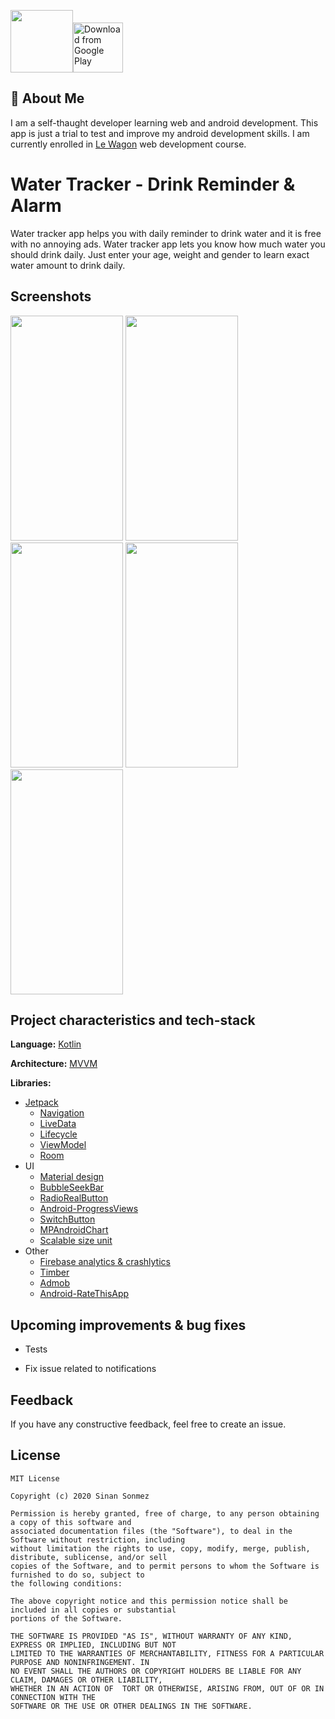 <img src="https://play-lh.googleusercontent.com/i0AkL1Zkgq2HjktXhXyBmQKfmtaX_loRLd8B2ma-8piRk92jrV37t5ZelZ_utpJLTg=s360" width="100" height="100" />[<img src="https://play.google.com/intl/en_us/badges/images/generic/en_badge_web_generic.png" 
      alt="Download from Google Play" 
      height="80">](https://play.google.com/store/apps/details?id=com.afl.waterReminderDrinkAlarmMonitor)

    
## 🚀 About Me
I am a self-thaught developer learning web and android development. This app is just a trial to test and improve my android development skills. I am currently enrolled in [Le Wagon](https://www.lewagon.com/web-development-course/part-time) web development course.

  
# Water Tracker - Drink Reminder & Alarm

Water tracker app helps you with daily reminder to drink water and it is free with no annoying ads. 
Water tracker app lets you know how much water you should drink daily. Just enter your age, weight and gender to learn exact water amount to drink daily.


## Screenshots

<p>
  <img src="https://play-lh.googleusercontent.com/ejqJ-_nL60x8qQrDduRfKAn5HKUOMVzXBR6d49bv4q0SwilXabrELcP9Krt-uQtHTg0=w1440-h620" width="180" height="360" />
  <img src="https://play-lh.googleusercontent.com/81akIzfkQEUNKe6Ll8QKWNUNhQJk_x9cipdJxW1t-P8LpkSAs7Ym2ih6ZthwfVNUvX4=w1440-h620" width="180" height="360" />
  <img src="https://play-lh.googleusercontent.com/z6Qt5FdJJEAQn8nlJKzsLqlbr9Xd8ug3OyQb4ToD0p6Grq9NgcTwdoIHZCu6StojTtM=w1440-h620" width="180" height="360" />
  <img src="https://play-lh.googleusercontent.com/JlVRvEdIBYuizvNZJtlcQdtcxMpVTeal9Odwzx6cu0COajsnPuWJ3PDh4YTlf3_F9t8=w1440-h620" width="180" height="360" />
  <img src="https://play-lh.googleusercontent.com/_H_LrxDX--6GL0Qa_l16V3OV1zofUFd_lA_rinn8rS2vVLBAtz5i5I6hEfshsWVoxoam=w1440-h620" width="180" height="360" />
</p>

  
## Project characteristics and tech-stack

**Language:** [Kotlin](https://kotlinlang.org/)

**Architecture:** [MVVM](https://developer.android.com/jetpack/guide)

**Libraries:**
* [Jetpack](https://developer.android.com/jetpack)
    * [Navigation](https://developer.android.com/topic/libraries/architecture/navigation/) 
    * [LiveData](https://developer.android.com/topic/libraries/architecture/livedata)
    * [Lifecycle](https://developer.android.com/topic/libraries/architecture/lifecycle)
    * [ViewModel](https://developer.android.com/topic/libraries/architecture/viewmodel)
    * [Room](https://developer.android.com/jetpack/androidx/releases/room)
* UI
    * [Material design](https://material.io/design)
    * [BubbleSeekBar](https://github.com/woxingxiao/BubbleSeekBar)
    * [RadioRealButton](https://github.com/ceryle/RadioRealButton)
    * [Android-ProgressViews](https://github.com/zekapp/Android-ProgressViews)
    * [SwitchButton](https://github.com/zcweng/SwitchButton)
    * [MPAndroidChart](https://github.com/PhilJay/MPAndroidChart)
    * [Scalable size unit](https://github.com/intuit/sdp)
* Other
    * [Firebase analytics & crashlytics](https://firebase.google.com)
    * [Timber](https://github.com/JakeWharton/timber)
    * [Admob](https://admob.google.com/home/)
    * [Android-RateThisApp](https://github.com/kobakei/Android-RateThisApp)


## Upcoming improvements & bug fixes

- Tests

- Fix issue related to notifications

  
## Feedback

If you have any constructive feedback, feel free to create an issue.

  

## License
```
MIT License

Copyright (c) 2020 Sinan Sonmez

Permission is hereby granted, free of charge, to any person obtaining a copy of this software and
associated documentation files (the "Software"), to deal in the Software without restriction, including
without limitation the rights to use, copy, modify, merge, publish, distribute, sublicense, and/or sell
copies of the Software, and to permit persons to whom the Software is furnished to do so, subject to
the following conditions:

The above copyright notice and this permission notice shall be included in all copies or substantial
portions of the Software.

THE SOFTWARE IS PROVIDED "AS IS", WITHOUT WARRANTY OF ANY KIND, EXPRESS OR IMPLIED, INCLUDING BUT NOT
LIMITED TO THE WARRANTIES OF MERCHANTABILITY, FITNESS FOR A PARTICULAR PURPOSE AND NONINFRINGEMENT. IN
NO EVENT SHALL THE AUTHORS OR COPYRIGHT HOLDERS BE LIABLE FOR ANY CLAIM, DAMAGES OR OTHER LIABILITY,
WHETHER IN AN ACTION OF  TORT OR OTHERWISE, ARISING FROM, OUT OF OR IN CONNECTION WITH THE
SOFTWARE OR THE USE OR OTHER DEALINGS IN THE SOFTWARE.
```

  
